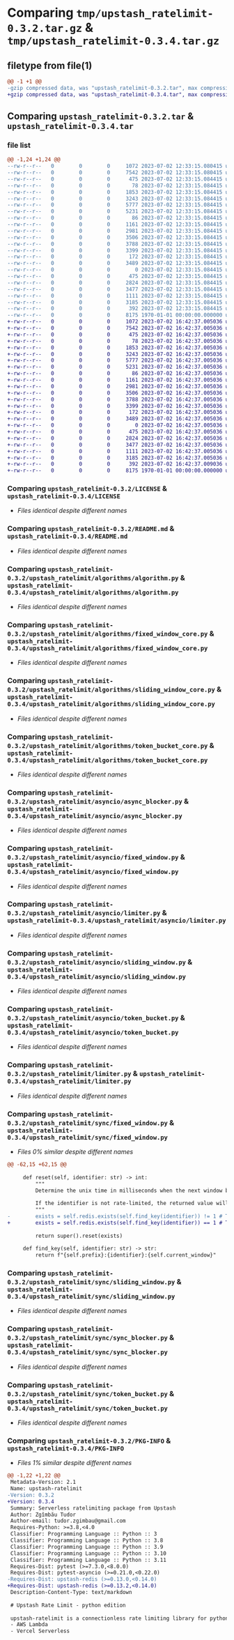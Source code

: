# Comparing `tmp/upstash_ratelimit-0.3.2.tar.gz` & `tmp/upstash_ratelimit-0.3.4.tar.gz`

## filetype from file(1)

```diff
@@ -1 +1 @@
-gzip compressed data, was "upstash_ratelimit-0.3.2.tar", max compression
+gzip compressed data, was "upstash_ratelimit-0.3.4.tar", max compression
```

## Comparing `upstash_ratelimit-0.3.2.tar` & `upstash_ratelimit-0.3.4.tar`

### file list

```diff
@@ -1,24 +1,24 @@
--rw-r--r--   0        0        0     1072 2023-07-02 12:33:15.080415 upstash_ratelimit-0.3.2/LICENSE
--rw-r--r--   0        0        0     7542 2023-07-02 12:33:15.080415 upstash_ratelimit-0.3.2/README.md
--rw-r--r--   0        0        0      475 2023-07-02 12:33:15.084415 upstash_ratelimit-0.3.2/pyproject.toml
--rw-r--r--   0        0        0       78 2023-07-02 12:33:15.084415 upstash_ratelimit-0.3.2/upstash_ratelimit/__init__.py
--rw-r--r--   0        0        0     1853 2023-07-02 12:33:15.084415 upstash_ratelimit-0.3.2/upstash_ratelimit/algorithms/algorithm.py
--rw-r--r--   0        0        0     3243 2023-07-02 12:33:15.084415 upstash_ratelimit-0.3.2/upstash_ratelimit/algorithms/fixed_window_core.py
--rw-r--r--   0        0        0     5777 2023-07-02 12:33:15.084415 upstash_ratelimit-0.3.2/upstash_ratelimit/algorithms/sliding_window_core.py
--rw-r--r--   0        0        0     5231 2023-07-02 12:33:15.084415 upstash_ratelimit-0.3.2/upstash_ratelimit/algorithms/token_bucket_core.py
--rw-r--r--   0        0        0       86 2023-07-02 12:33:15.084415 upstash_ratelimit-0.3.2/upstash_ratelimit/asyncio/__init__.py
--rw-r--r--   0        0        0     1161 2023-07-02 12:33:15.084415 upstash_ratelimit-0.3.2/upstash_ratelimit/asyncio/async_blocker.py
--rw-r--r--   0        0        0     2981 2023-07-02 12:33:15.084415 upstash_ratelimit-0.3.2/upstash_ratelimit/asyncio/fixed_window.py
--rw-r--r--   0        0        0     3506 2023-07-02 12:33:15.084415 upstash_ratelimit-0.3.2/upstash_ratelimit/asyncio/limiter.py
--rw-r--r--   0        0        0     3788 2023-07-02 12:33:15.084415 upstash_ratelimit-0.3.2/upstash_ratelimit/asyncio/sliding_window.py
--rw-r--r--   0        0        0     3399 2023-07-02 12:33:15.084415 upstash_ratelimit-0.3.2/upstash_ratelimit/asyncio/token_bucket.py
--rw-r--r--   0        0        0      172 2023-07-02 12:33:15.084415 upstash_ratelimit-0.3.2/upstash_ratelimit/config.py
--rw-r--r--   0        0        0     3489 2023-07-02 12:33:15.084415 upstash_ratelimit-0.3.2/upstash_ratelimit/limiter.py
--rw-r--r--   0        0        0        0 2023-07-02 12:33:15.084415 upstash_ratelimit-0.3.2/upstash_ratelimit/py.typed
--rw-r--r--   0        0        0      475 2023-07-02 12:33:15.084415 upstash_ratelimit-0.3.2/upstash_ratelimit/schema/response.py
--rw-r--r--   0        0        0     2824 2023-07-02 12:33:15.084415 upstash_ratelimit-0.3.2/upstash_ratelimit/sync/fixed_window.py
--rw-r--r--   0        0        0     3477 2023-07-02 12:33:15.084415 upstash_ratelimit-0.3.2/upstash_ratelimit/sync/sliding_window.py
--rw-r--r--   0        0        0     1111 2023-07-02 12:33:15.084415 upstash_ratelimit-0.3.2/upstash_ratelimit/sync/sync_blocker.py
--rw-r--r--   0        0        0     3185 2023-07-02 12:33:15.084415 upstash_ratelimit-0.3.2/upstash_ratelimit/sync/token_bucket.py
--rw-r--r--   0        0        0      392 2023-07-02 12:33:15.084415 upstash_ratelimit-0.3.2/upstash_ratelimit/utils/time.py
--rw-r--r--   0        0        0     8175 1970-01-01 00:00:00.000000 upstash_ratelimit-0.3.2/PKG-INFO
+-rw-r--r--   0        0        0     1072 2023-07-02 16:42:37.005036 upstash_ratelimit-0.3.4/LICENSE
+-rw-r--r--   0        0        0     7542 2023-07-02 16:42:37.005036 upstash_ratelimit-0.3.4/README.md
+-rw-r--r--   0        0        0      475 2023-07-02 16:42:37.005036 upstash_ratelimit-0.3.4/pyproject.toml
+-rw-r--r--   0        0        0       78 2023-07-02 16:42:37.005036 upstash_ratelimit-0.3.4/upstash_ratelimit/__init__.py
+-rw-r--r--   0        0        0     1853 2023-07-02 16:42:37.005036 upstash_ratelimit-0.3.4/upstash_ratelimit/algorithms/algorithm.py
+-rw-r--r--   0        0        0     3243 2023-07-02 16:42:37.005036 upstash_ratelimit-0.3.4/upstash_ratelimit/algorithms/fixed_window_core.py
+-rw-r--r--   0        0        0     5777 2023-07-02 16:42:37.005036 upstash_ratelimit-0.3.4/upstash_ratelimit/algorithms/sliding_window_core.py
+-rw-r--r--   0        0        0     5231 2023-07-02 16:42:37.005036 upstash_ratelimit-0.3.4/upstash_ratelimit/algorithms/token_bucket_core.py
+-rw-r--r--   0        0        0       86 2023-07-02 16:42:37.005036 upstash_ratelimit-0.3.4/upstash_ratelimit/asyncio/__init__.py
+-rw-r--r--   0        0        0     1161 2023-07-02 16:42:37.005036 upstash_ratelimit-0.3.4/upstash_ratelimit/asyncio/async_blocker.py
+-rw-r--r--   0        0        0     2981 2023-07-02 16:42:37.005036 upstash_ratelimit-0.3.4/upstash_ratelimit/asyncio/fixed_window.py
+-rw-r--r--   0        0        0     3506 2023-07-02 16:42:37.005036 upstash_ratelimit-0.3.4/upstash_ratelimit/asyncio/limiter.py
+-rw-r--r--   0        0        0     3788 2023-07-02 16:42:37.005036 upstash_ratelimit-0.3.4/upstash_ratelimit/asyncio/sliding_window.py
+-rw-r--r--   0        0        0     3399 2023-07-02 16:42:37.005036 upstash_ratelimit-0.3.4/upstash_ratelimit/asyncio/token_bucket.py
+-rw-r--r--   0        0        0      172 2023-07-02 16:42:37.005036 upstash_ratelimit-0.3.4/upstash_ratelimit/config.py
+-rw-r--r--   0        0        0     3489 2023-07-02 16:42:37.005036 upstash_ratelimit-0.3.4/upstash_ratelimit/limiter.py
+-rw-r--r--   0        0        0        0 2023-07-02 16:42:37.005036 upstash_ratelimit-0.3.4/upstash_ratelimit/py.typed
+-rw-r--r--   0        0        0      475 2023-07-02 16:42:37.005036 upstash_ratelimit-0.3.4/upstash_ratelimit/schema/response.py
+-rw-r--r--   0        0        0     2824 2023-07-02 16:42:37.005036 upstash_ratelimit-0.3.4/upstash_ratelimit/sync/fixed_window.py
+-rw-r--r--   0        0        0     3477 2023-07-02 16:42:37.005036 upstash_ratelimit-0.3.4/upstash_ratelimit/sync/sliding_window.py
+-rw-r--r--   0        0        0     1111 2023-07-02 16:42:37.005036 upstash_ratelimit-0.3.4/upstash_ratelimit/sync/sync_blocker.py
+-rw-r--r--   0        0        0     3185 2023-07-02 16:42:37.005036 upstash_ratelimit-0.3.4/upstash_ratelimit/sync/token_bucket.py
+-rw-r--r--   0        0        0      392 2023-07-02 16:42:37.009036 upstash_ratelimit-0.3.4/upstash_ratelimit/utils/time.py
+-rw-r--r--   0        0        0     8175 1970-01-01 00:00:00.000000 upstash_ratelimit-0.3.4/PKG-INFO
```

### Comparing `upstash_ratelimit-0.3.2/LICENSE` & `upstash_ratelimit-0.3.4/LICENSE`

 * *Files identical despite different names*

### Comparing `upstash_ratelimit-0.3.2/README.md` & `upstash_ratelimit-0.3.4/README.md`

 * *Files identical despite different names*

### Comparing `upstash_ratelimit-0.3.2/upstash_ratelimit/algorithms/algorithm.py` & `upstash_ratelimit-0.3.4/upstash_ratelimit/algorithms/algorithm.py`

 * *Files identical despite different names*

### Comparing `upstash_ratelimit-0.3.2/upstash_ratelimit/algorithms/fixed_window_core.py` & `upstash_ratelimit-0.3.4/upstash_ratelimit/algorithms/fixed_window_core.py`

 * *Files identical despite different names*

### Comparing `upstash_ratelimit-0.3.2/upstash_ratelimit/algorithms/sliding_window_core.py` & `upstash_ratelimit-0.3.4/upstash_ratelimit/algorithms/sliding_window_core.py`

 * *Files identical despite different names*

### Comparing `upstash_ratelimit-0.3.2/upstash_ratelimit/algorithms/token_bucket_core.py` & `upstash_ratelimit-0.3.4/upstash_ratelimit/algorithms/token_bucket_core.py`

 * *Files identical despite different names*

### Comparing `upstash_ratelimit-0.3.2/upstash_ratelimit/asyncio/async_blocker.py` & `upstash_ratelimit-0.3.4/upstash_ratelimit/asyncio/async_blocker.py`

 * *Files identical despite different names*

### Comparing `upstash_ratelimit-0.3.2/upstash_ratelimit/asyncio/fixed_window.py` & `upstash_ratelimit-0.3.4/upstash_ratelimit/asyncio/fixed_window.py`

 * *Files identical despite different names*

### Comparing `upstash_ratelimit-0.3.2/upstash_ratelimit/asyncio/limiter.py` & `upstash_ratelimit-0.3.4/upstash_ratelimit/asyncio/limiter.py`

 * *Files identical despite different names*

### Comparing `upstash_ratelimit-0.3.2/upstash_ratelimit/asyncio/sliding_window.py` & `upstash_ratelimit-0.3.4/upstash_ratelimit/asyncio/sliding_window.py`

 * *Files identical despite different names*

### Comparing `upstash_ratelimit-0.3.2/upstash_ratelimit/asyncio/token_bucket.py` & `upstash_ratelimit-0.3.4/upstash_ratelimit/asyncio/token_bucket.py`

 * *Files identical despite different names*

### Comparing `upstash_ratelimit-0.3.2/upstash_ratelimit/limiter.py` & `upstash_ratelimit-0.3.4/upstash_ratelimit/limiter.py`

 * *Files identical despite different names*

### Comparing `upstash_ratelimit-0.3.2/upstash_ratelimit/sync/fixed_window.py` & `upstash_ratelimit-0.3.4/upstash_ratelimit/sync/fixed_window.py`

 * *Files 0% similar despite different names*

```diff
@@ -62,15 +62,15 @@
 
     def reset(self, identifier: str) -> int:
         """
         Determine the unix time in milliseconds when the next window begins.
 
         If the identifier is not rate-limited, the returned value will be -1.
         """
-        exists = self.redis.exists(self.find_key(identifier)) != 1 # The identifier hasn't made any request in the current window.
+        exists = self.redis.exists(self.find_key(identifier)) == 1 # The identifier hasn't made any request in the current window.
 
         return super().reset(exists)
     
     def find_key(self, identifier: str) -> str:
         return f"{self.prefix}:{identifier}:{self.current_window}"
```

### Comparing `upstash_ratelimit-0.3.2/upstash_ratelimit/sync/sliding_window.py` & `upstash_ratelimit-0.3.4/upstash_ratelimit/sync/sliding_window.py`

 * *Files identical despite different names*

### Comparing `upstash_ratelimit-0.3.2/upstash_ratelimit/sync/sync_blocker.py` & `upstash_ratelimit-0.3.4/upstash_ratelimit/sync/sync_blocker.py`

 * *Files identical despite different names*

### Comparing `upstash_ratelimit-0.3.2/upstash_ratelimit/sync/token_bucket.py` & `upstash_ratelimit-0.3.4/upstash_ratelimit/sync/token_bucket.py`

 * *Files identical despite different names*

### Comparing `upstash_ratelimit-0.3.2/PKG-INFO` & `upstash_ratelimit-0.3.4/PKG-INFO`

 * *Files 1% similar despite different names*

```diff
@@ -1,22 +1,22 @@
 Metadata-Version: 2.1
 Name: upstash-ratelimit
-Version: 0.3.2
+Version: 0.3.4
 Summary: Serverless ratelimiting package from Upstash
 Author: Zgîmbău Tudor
 Author-email: tudor.zgimbau@gmail.com
 Requires-Python: >=3.8,<4.0
 Classifier: Programming Language :: Python :: 3
 Classifier: Programming Language :: Python :: 3.8
 Classifier: Programming Language :: Python :: 3.9
 Classifier: Programming Language :: Python :: 3.10
 Classifier: Programming Language :: Python :: 3.11
 Requires-Dist: pytest (>=7.3.0,<8.0.0)
 Requires-Dist: pytest-asyncio (>=0.21.0,<0.22.0)
-Requires-Dist: upstash-redis (>=0.13.0,<0.14.0)
+Requires-Dist: upstash-redis (>=0.13.2,<0.14.0)
 Description-Content-Type: text/markdown
 
 # Upstash Rate Limit - python edition
 
 upstash-ratelimit is a connectionless rate limiting library for python, designed to be used in serverless environments such as:
 - AWS Lambda
 - Vercel Serverless
```

